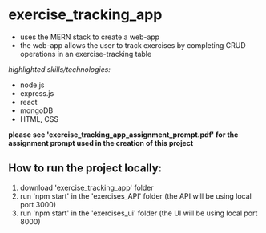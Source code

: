 <h1>exercise_tracking_app</h1>
<ul>
  <li>uses the MERN stack to create a web-app </li>
  <li>the web-app allows the user to track exercises by completing CRUD operations in an exercise-tracking table</li>
</ul>
<em>highlighted skills/technologies:</em>
<ul>
<li>node.js</li>
<li>express.js</li>
<li>react</li>
<li>mongoDB</li>
<li>HTML, CSS</li>
</ul>
 <b>please see 'exercise_tracking_app_assignment_prompt.pdf' for the assignment prompt used in the creation of this project</b>
<br>
<h2>How to run the project locally:</h2>
  <ol>
  <li>download 'exercise_tracking_app' folder</li>
  <li>run 'npm start' in the 'exercises_API' folder (the API will be using local port 3000)</li>
  <li>run 'npm start' in the 'exercises_ui' folder (the UI will be using local port 8000)</li>
  </ol>
